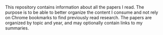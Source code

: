This repository contains information about all the papers I read. The purpose is to be able to better organize the content I consume and not rely on Chrome bookmarks to find previously read research. The papers are organized by topic and year, and may optionally contain links to my summaries.

